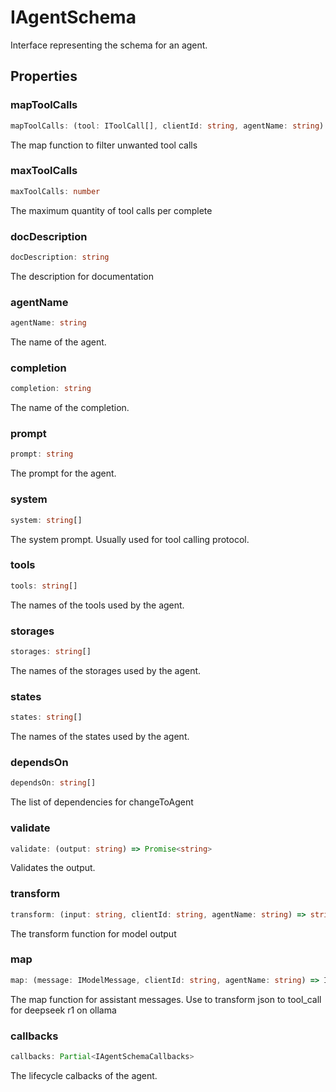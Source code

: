 # IAgentSchema

Interface representing the schema for an agent.

## Properties

### mapToolCalls

```ts
mapToolCalls: (tool: IToolCall[], clientId: string, agentName: string) => IToolCall[] | Promise<IToolCall[]>
```

The map function to filter unwanted tool calls

### maxToolCalls

```ts
maxToolCalls: number
```

The maximum quantity of tool calls per complete

### docDescription

```ts
docDescription: string
```

The description for documentation

### agentName

```ts
agentName: string
```

The name of the agent.

### completion

```ts
completion: string
```

The name of the completion.

### prompt

```ts
prompt: string
```

The prompt for the agent.

### system

```ts
system: string[]
```

The system prompt. Usually used for tool calling protocol.

### tools

```ts
tools: string[]
```

The names of the tools used by the agent.

### storages

```ts
storages: string[]
```

The names of the storages used by the agent.

### states

```ts
states: string[]
```

The names of the states used by the agent.

### dependsOn

```ts
dependsOn: string[]
```

The list of dependencies for changeToAgent

### validate

```ts
validate: (output: string) => Promise<string>
```

Validates the output.

### transform

```ts
transform: (input: string, clientId: string, agentName: string) => string | Promise<string>
```

The transform function for model output

### map

```ts
map: (message: IModelMessage, clientId: string, agentName: string) => IModelMessage | Promise<IModelMessage>
```

The map function for assistant messages. Use to transform json to tool_call for deepseek r1 on ollama

### callbacks

```ts
callbacks: Partial<IAgentSchemaCallbacks>
```

The lifecycle calbacks of the agent.
